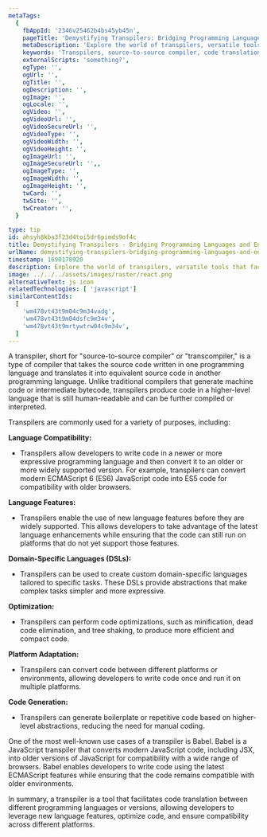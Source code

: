 ```yaml
---
metaTags:
  {
    fbAppId: '2346v25462b4bs45yb45n',
    pageTitle: 'Demystifying Transpilers: Bridging Programming Languages and Enhancing Code',
    metaDescription: 'Explore the world of transpilers, versatile tools that facilitate seamless translation between programming languages and versions. Learn how transpilers empower developers to leverage modern language features, optimize code, and ensure cross-platform compatibility. Discover how widely-used transpilers like Babel revolutionize JavaScript development, enabling the adoption of new language standards while maintaining backward compatibility.',
    keywords: 'Transpilers, source-to-source compiler, code translation, programming languages, compatibility, code optimization, Babel, modern JavaScript, language features, cross-platform development.',
    externalScripts: 'something?',
    ogType: '',
    ogUrl: '',
    ogTitle: '',
    ogDescription: '',
    ogImage: '',
    ogLocale: '',
    ogVideo: '',
    ogVideoUrl: '',
    ogVideoSecureUrl: '',
    ogVideoType: '',
    ogVideoWidth: '',
    ogVideoHeight: '',
    ogImageUrl: '',
    ogImageSecureUrl: '',,
    ogImageType: '',
    ogImageWidth: '',
    ogImageHeight: '',
    twCard: '',
    twSite: '',
    twCreator: '',
  }

type: tip
id: ahsyh8kba3f23d4toi5dr6pimds9of4c
title: Demystifying Transpilers - Bridging Programming Languages and Enhancing Code
urlName: demystifying-transpilers-bridging-programming-languages-and-enhancing-code
timestamp: 1690178920
description: Explore the world of transpilers, versatile tools that facilitate seamless translation between programming languages and versions. Learn how transpilers empower developers to leverage modern language features, optimize code, and ensure cross-platform compatibility. Discover how widely-used transpilers like Babel revolutionize JavaScript development, enabling the adoption of new language standards while maintaining backward compatibility.
image: ../../../assets/images/raster/react.png
alternativeText: js icon
relatedTechnologies: [ 'javascript']
similarContentIds:
  [
    'wm478vt43t9m04c9m34vadg',
    'wm478vt43t9m04dsfc9m34v',
    'wm478vt43t9mrtywtrw04c9m34v',
  ]
---
```


A transpiler, short for "source-to-source compiler" or "transcompiler," is a type of compiler that takes the source code written in one programming language and translates it into equivalent source code in another programming language. Unlike traditional compilers that generate machine code or intermediate bytecode, transpilers produce code in a higher-level language that is still human-readable and can be further compiled or interpreted.

Transpilers are commonly used for a variety of purposes, including:

<b>Language Compatibility: </b>

- Transpilers allow developers to write code in a newer or more expressive programming language and then convert it to an older or more widely supported version. For example, transpilers can convert modern ECMAScript 6 (ES6) JavaScript code into ES5 code for compatibility with older browsers.

<b>Language Features: </b>

- Transpilers enable the use of new language features before they are widely supported. This allows developers to take advantage of the latest language enhancements while ensuring that the code can still run on platforms that do not yet support those features.

<b>Domain-Specific Languages (DSLs): </b>

- Transpilers can be used to create custom domain-specific languages tailored to specific tasks. These DSLs provide abstractions that make complex tasks simpler and more expressive.

<b>Optimization:</b>

- Transpilers can perform code optimizations, such as minification, dead code elimination, and tree shaking, to produce more efficient and compact code.

<b>Platform Adaptation: </b>

- Transpilers can convert code between different platforms or environments, allowing developers to write code once and run it on multiple platforms.

<b>Code Generation: </b>

- Transpilers can generate boilerplate or repetitive code based on higher-level abstractions, reducing the need for manual coding.

One of the most well-known use cases of a transpiler is Babel. Babel is a JavaScript transpiler that converts modern JavaScript code, including JSX, into older versions of JavaScript for compatibility with a wide range of browsers. Babel enables developers to write code using the latest ECMAScript features while ensuring that the code remains compatible with older environments.

In summary, a transpiler is a tool that facilitates code translation between different programming languages or versions, allowing developers to leverage new language features, optimize code, and ensure compatibility across different platforms.

